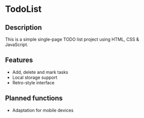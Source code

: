# TodoList

## Description
This is a simple single-page TODO list project using HTML, CSS & JavaScript.

## Features
- Add, delete and mark tasks
- Local storage support
- Retro-style interface

## Planned functions
- Adaptation for mobile devices